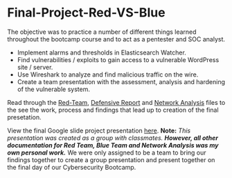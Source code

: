 # Final-Project-Red-VS-Blue
The objective was to practice a number of different things learned throughout the bootcamp course and to act as a pentester and SOC analyst.

- Implement alarms and thresholds in Elasticsearch Watcher.
- Find vulnerabilities / exploits to gain access to a vulnerable WordPress site / server.
- Use Wireshark to analyze and find malicious traffic on the wire.
- Create a team presentation with the assessment, analysis and hardening of the vulnerable system.

Read through the [Red-Team](https://github.com/czeh898/Final-Project-Red-VS-Blue/blob/main/Redteam.md), [Defensive Report](https://github.com/czeh898/Final-Project-Red-VS-Blue/blob/main/Defense%20Report.md) and [Network Analysis]() files to the see the work, process and findings that lead up to creation of the final presetation.

View the final Google slide project presentation [here](). **Note:** *This presentation was created as a group with classmates.* ***However, all other documentation for Red Team, Blue Team and Network Analysis was my own personal work.*** We were only assigned to be a team to bring our findings together to create a group presentation and present together on the final day of our Cybersecurity Bootcamp.
